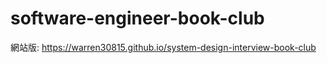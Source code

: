 # software-engineer-book-club

網站版: <https://warren30815.github.io/system-design-interview-book-club>

<!-- readme: contributors -start -->
<!-- readme: contributors -end -->
